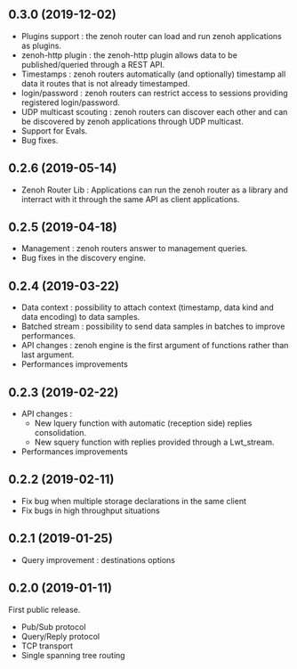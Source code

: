 ## 0.3.0 (2019-12-02)

- Plugins support : the zenoh router can load and run zenoh applications as plugins.
- zenoh-http plugin : the zenoh-http plugin allows data to be published/queried through a REST API.
- Timestamps : zenoh routers automatically (and optionally) timestamp all data it routes that is not already timestamped.
- login/password : zenoh routers can restrict access to sessions providing registered login/password.
- UDP multicast scouting : zenoh routers can discover each other and can be discovered by zenoh applications through UDP multicast. 
- Support for Evals.
- Bug fixes.

## 0.2.6 (2019-05-14)

- Zenoh Router Lib : Applications can run the zenoh router as a library and interract with it through the same API as client applications.

## 0.2.5 (2019-04-18)

- Management : zenoh routers answer to management queries.
- Bug fixes in the discovery engine.

## 0.2.4 (2019-03-22)

- Data context : possibility to attach context (timestamp, data kind and data encoding) to data samples.
- Batched stream : possibility to send data samples in batches to improve performances.
- API changes : zenoh engine is the first argument of functions rather than last argument.
- Performances improvements

## 0.2.3 (2019-02-22)

- API changes : 
    - New lquery function with automatic (reception side) replies consolidation.
    - New squery function with replies provided through a Lwt_stream.
- Performances improvements

## 0.2.2 (2019-02-11)

- Fix bug when multiple storage declarations in the same client
- Fix bugs in high throughput situations

## 0.2.1 (2019-01-25)

- Query improvement : destinations options

## 0.2.0 (2019-01-11)

First public release.

- Pub/Sub protocol
- Query/Reply protocol
- TCP transport 
- Single spanning tree routing
